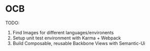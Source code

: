 OCB
===
TODO:

  1. Find Images for different languages/environents
  2. Setup unit test environment with Karma + Webpack
  3. Build Composable, reusable Backbone Views with Semantic-Ui
